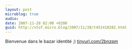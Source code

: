 ```yaml
---
layout: post
microblog: true
audio: 
date: 2007-11-28 02:00 +0200
guid: http://xtof.micro.blog/2007/11/28/t451410282.html
---
```

Bienvenue dans le bazar identité ;)  [tinyurl.com/2bnzpm](http://tinyurl.com/2bnzpm)
